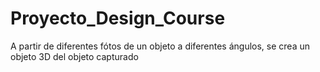 # Proyecto_Design_Course
A partir de diferentes fótos de un objeto a diferentes ángulos, se crea un objeto 3D del objeto capturado

